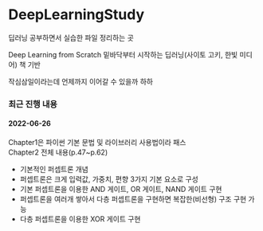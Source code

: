 # DeepLearningStudy

딥러닝 공부하면서 실습한 파일 정리하는 곳

Deep Learning from Scratch 밑바닥부터 시작하는 딥러닝(사이토 고키, 한빛 미디어) 책 기반

작심삼일이라는데 언제까지 이어갈 수 있을까
하하

### 최근 진행 내용

#### 2022-06-26
Chapter1은 파이썬 기본 문법 및 라이브러리 사용법이라 패스\
Chapter2 전체 내용(p.47~p.62)
- 기본적인 퍼셉트론 개념
- 퍼셉트론은 크게 입력값, 가중치, 편향 3가지 기본 요소로 구성
- 기본 퍼셉트론을 이용한 AND 게이트, OR 게이트, NAND 게이트 구현
- 퍼셉트론을 여러개 쌓아서 다층 퍼셉트론을 구현하면 복잡한(비선형) 구조 구현 가능
- 다층 퍼셉트론을 이용한 XOR 게이트 구현
